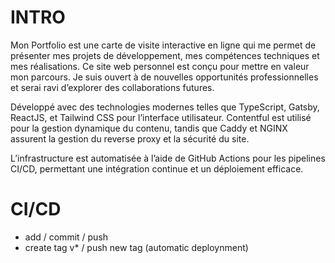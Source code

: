 # INTRO
Mon Portfolio est une carte de visite interactive en ligne qui me permet de présenter mes projets de développement, mes compétences techniques et mes réalisations. Ce site web personnel est conçu pour mettre en valeur mon parcours. Je suis ouvert à de nouvelles opportunités professionnelles et serai ravi d’explorer des collaborations futures.

Développé avec des technologies modernes telles que TypeScript, Gatsby, ReactJS, et Tailwind CSS pour l’interface utilisateur. Contentful est utilisé pour la gestion dynamique du contenu, tandis que Caddy et NGINX assurent la gestion du reverse proxy et la sécurité du site.

L’infrastructure est automatisée à l’aide de GitHub Actions pour les pipelines CI/CD, permettant une intégration continue et un déploiement efficace.

# CI/CD
   - add / commit / push   
   - create tag v* / push new tag (automatic deploynment)